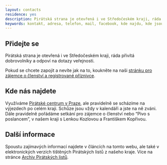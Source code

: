 ```yaml
---
layout: contacts
residence: yes
description: Pirátská strana je otevřená i ve Středočeském kraji, ráda přivítá dobrovolníky a odpoví na dotazy veřejnosti.
keywords: kontakt, adresa, telefon, mail, facebook, kde najdu, kde jsou
---
```

## Přidejte se

Pirátská strana je otevřená i ve Středočeském kraji, ráda přivítá dobrovolníky a odpoví na dotazy veřejnosti.

Pokud se chcete zapojit a nevíte jak na to, koukněte na naši [stránku pro zájemce o členství a registrované příznivce](/zajemci).

## Kde nás najdete

Využíváme [Pirátské centrum v Praze](https://praha.pirati.cz/pice/), ale pravidelně se scházíme na výjezdech po celém kraji. Schůze jsou vždy v kalendáři a jste na ně zváni. Dále pravidelně pořádáme setkání pro zájemce o členství nebo “Pivo s poslancem”, v našem kraji s Lenkou Kozlovou a Františkem Kopřivou.

## Další informace

Spoustu zajímavých informací najdete v článcích na tomto webu, ale také v elektronických verzích tištěných Pirátských listů z našeho kraje. Více na stránce [Archiv Pirátských listů](/piratske-listy/).

